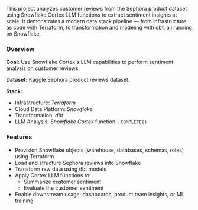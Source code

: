 
This project analyzes customer reviews from the Sephora product dataset using Snowflake Cortex LLM functions to extract sentiment insights at scale. It demonstrates a modern data stack pipeline — from infrastructure as code with Terraform, to transformation and modeling with dbt, all running on Snowflake.

### Overview

**Goal:** Use Snowflake Cortex's LLM capabilities to perform sentiment analysis on customer reviews.

**Dataset:** Kaggle Sephora product reviews dataset.

**Stack:**
- Infrastructure: *Terraform*
- Cloud Data Platform: *Snowflake*
- Transformation: *dbt*
- LLM Analysis: *Snowflake Cortex* function - `COMPLETE()`


### Features
- Provision Snowflake objects (warehouse, databases, schemas, roles) using Terraform
- Load and structure Sephora reviews into Snowflake
- Transform raw data using dbt models
- Apply Cortex LLM functions to:
    - Summarize customer sentiment
    - Evaluate the customer sentiment
- Enable downstream usage: dashboards, product team insights, or ML training
